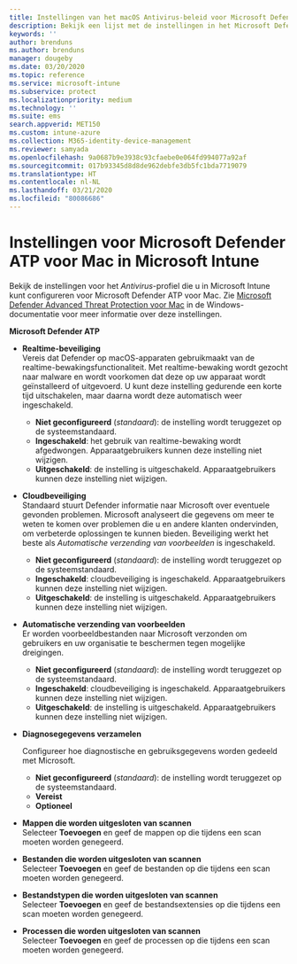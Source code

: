 ```yaml
---
title: Instellingen van het macOS Antivirus-beleid voor Microsoft Defender Antivirus voor Intune | Microsoft Docs
description: Bekijk een lijst met de instellingen in het Microsoft Defender Antivirus-profiel voor macOS. Dit profiel is een onderdeel van het antivirusbeleid voor eindpuntbeveiliging voor macOS in Microsoft Intune.
keywords: ''
author: brenduns
ms.author: brenduns
manager: dougeby
ms.date: 03/20/2020
ms.topic: reference
ms.service: microsoft-intune
ms.subservice: protect
ms.localizationpriority: medium
ms.technology: ''
ms.suite: ems
search.appverid: MET150
ms.custom: intune-azure
ms.collection: M365-identity-device-management
ms.reviewer: samyada
ms.openlocfilehash: 9a0687b9e3938c93cfaebe0e064fd994077a92af
ms.sourcegitcommit: 017b93345d8d8de962debfe3db5fc1bda7719079
ms.translationtype: HT
ms.contentlocale: nl-NL
ms.lasthandoff: 03/21/2020
ms.locfileid: "80086686"
---
```

# <a name="settings-for-microsoft-defender-atp-for-mac-in-microsoft-intune"></a>Instellingen voor Microsoft Defender ATP voor Mac in Microsoft Intune

Bekijk de instellingen voor het *Antivirus*-profiel die u in Microsoft Intune kunt configureren voor Microsoft Defender ATP voor Mac. Zie [Microsoft Defender Advanced Threat Protection voor Mac](https://docs.microsoft.com/windows/security/threat-protection/microsoft-defender-atp/microsoft-defender-atp-mac) in de Windows-documentatie voor meer informatie over deze instellingen.

**Microsoft Defender ATP**

- **Realtime-beveiliging**  
  Vereis dat Defender op macOS-apparaten gebruikmaakt van de realtime-bewakingsfunctionaliteit. Met realtime-bewaking wordt gezocht naar malware en wordt voorkomen dat deze op uw apparaat wordt geïnstalleerd of uitgevoerd. U kunt deze instelling gedurende een korte tijd uitschakelen, maar daarna wordt deze automatisch weer ingeschakeld.

  - **Niet geconfigureerd** (*standaard*): de instelling wordt teruggezet op de systeemstandaard.
  - **Ingeschakeld**: het gebruik van realtime-bewaking wordt afgedwongen. Apparaatgebruikers kunnen deze instelling niet wijzigen.
  - **Uitgeschakeld**: de instelling is uitgeschakeld. Apparaatgebruikers kunnen deze instelling niet wijzigen.

- **Cloudbeveiliging**  
  Standaard stuurt Defender informatie naar Microsoft over eventuele gevonden problemen. Microsoft analyseert die gegevens om meer te weten te komen over problemen die u en andere klanten ondervinden, om verbeterde oplossingen te kunnen bieden. Beveiliging werkt het beste als *Automatische verzending van voorbeelden*  is ingeschakeld.

  - **Niet geconfigureerd** (*standaard*): de instelling wordt teruggezet op de systeemstandaard.
  - **Ingeschakeld**: cloudbeveiliging is ingeschakeld. Apparaatgebruikers kunnen deze instelling niet wijzigen.
  - **Uitgeschakeld**: de instelling is uitgeschakeld. Apparaatgebruikers kunnen deze instelling niet wijzigen.

- **Automatische verzending van voorbeelden**  
  Er worden voorbeeldbestanden naar Microsoft verzonden om gebruikers en uw organisatie te beschermen tegen mogelijke dreigingen.

  - **Niet geconfigureerd** (*standaard*): de instelling wordt teruggezet op de systeemstandaard.
  - **Ingeschakeld**: cloudbeveiliging is ingeschakeld.  Apparaatgebruikers kunnen deze instelling niet wijzigen.
  - **Uitgeschakeld**: de instelling is uitgeschakeld. Apparaatgebruikers kunnen deze instelling niet wijzigen.

- **Diagnosegegevens verzamelen**

  Configureer hoe diagnostische en gebruiksgegevens worden gedeeld met Microsoft.

  - **Niet geconfigureerd** (*standaard*): de instelling wordt teruggezet op de systeemstandaard.
  - **Vereist**
  - **Optioneel**

- **Mappen die worden uitgesloten van scannen**  
  Selecteer **Toevoegen** en geef de mappen op die tijdens een scan moeten worden genegeerd.

- **Bestanden die worden uitgesloten van scannen**  
  Selecteer **Toevoegen** en geef de bestanden op die tijdens een scan moeten worden genegeerd.

- **Bestandstypen die worden uitgesloten van scannen**  
  Selecteer **Toevoegen** en geef de bestandsextensies op die tijdens een scan moeten worden genegeerd.

- **Processen die worden uitgesloten van scannen**  
  Selecteer **Toevoegen** en geef de processen op die tijdens een scan moeten worden genegeerd.
